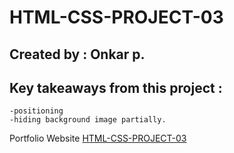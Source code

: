 # HTML-CSS-PROJECT-03
## Created by : Onkar p.
## Key takeaways from this project :
    -positioning
    -hiding background image partially.

Portfolio Website  [HTML-CSS-PROJECT-03](https://html-css-project-03-onkar.netlify.app/)